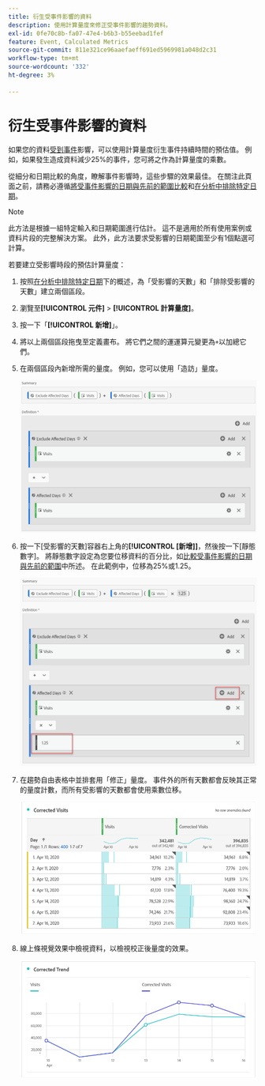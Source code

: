 ```yaml
---
title: 衍生受事件影響的資料
description: 使用計算量度來修正受事件影響的趨勢資料。
exl-id: 0fe70c8b-fa07-47e4-b6b3-b55eebad1fef
feature: Event, Calculated Metrics
source-git-commit: 811e321ce96aaefaeff691ed5969981a048d2c31
workflow-type: tm+mt
source-wordcount: '332'
ht-degree: 3%

---
```


# 衍生受事件影響的資料

如果您的資料[受到事件](overview.md)影響，可以使用計算量度衍生事件持續時間的預估值。 例如，如果發生造成資料減少25%的事件，您可將之作為計算量度的乘數。

從細分和日期比較的角度，瞭解事件影響時，這些步驟的效果最佳。 在關注此頁面之前，請務必遵循[將受事件影響的日期與先前的範圍比較](compare-dates.md)和[在分析中排除特定日期](segments.md)。

>[!NOTE]
>
>此方法是根據一組特定輸入和日期範圍進行估計。 這不是適用於所有使用案例或資料片段的完整解決方案。 此外，此方法要求受影響的日期範圍至少有1個點選可計算。

若要建立受影響時段的預估計算量度：

1. 按照[在分析中排除特定日期](segments.md)下的概述，為「受影響的天數」和「排除受影響的天數」建立兩個區段。
2. 瀏覽至&#x200B;**[!UICONTROL 元件]** > **[!UICONTROL 計算量度]**。
3. 按一下「**[!UICONTROL 新增]**」。
4. 將以上兩個區段拖曳至定義畫布。 將它們之間的運運算元變更為`+`以加總它們。
5. 在兩個區段內新增所需的量度。 例如，您可以使用「造訪」量度。

   ![區段產生器](assets/event_segment_builder.png)

6. 按一下[受影響的天數]容器右上角的&#x200B;**[!UICONTROL [新增]]**，然後按一下[靜態數字]&#x200B;**&#x200B;**。 將靜態數字設定為您要位移資料的百分比，如[比較受事件影響的日期與先前的範圍](compare-dates.md)中所述。 在此範例中，位移為25%或1.25。

   ![靜態數字](assets/event_static_number.png)

7. 在趨勢自由表格中並排套用「修正」量度。 事件外的所有天數都會反映其正常的量度計數，而所有受影響的天數都會使用乘數位移。

   ![修正的量度](assets/event_corrected.png)

8. 線上條視覺效果中檢視資料，以檢視校正後量度的效果。

   ![已更正的行](assets/event_line.png)
